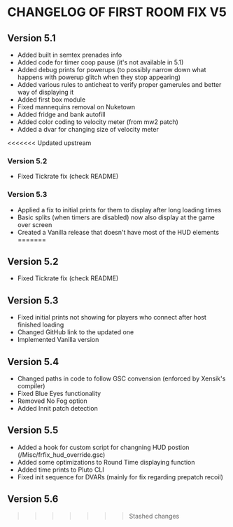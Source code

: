 # CHANGELOG OF FIRST ROOM FIX V5

## Version 5.1
- Added built in semtex prenades info
- Added code for timer coop pause (it's not available in 5.1)
- Added debug prints for powerups (to possibly narrow down what happens with powerup glitch when they stop appearing)
- Added various rules to anticheat to verify proper gamerules and better way of displaying it
- Added first box module
- Fixed mannequins removal on Nuketown
- Added fridge and bank autofill
- Added color coding to velocity meter (from mw2 patch)
- Added a dvar for changing size of velocity meter

<<<<<<< Updated upstream
### Version 5.2
- Fixed Tickrate fix (check README)

### Version 5.3
- Applied a fix to initial prints for them to display after long loading times
- Basic splits (when timers are disabled) now also display at the game over screen
- Created a Vanilla release that doesn't have most of the HUD elements
=======
## Version 5.2
- Fixed Tickrate fix (check README)

## Version 5.3
- Fixed initial prints not showing for players who connect after host finished loading
- Changed GitHub link to the updated one
- Implemented Vanilla version

## Version 5.4
- Changed paths in code to follow GSC convension (enforced by Xensik's compiler)
- Fixed Blue Eyes functionality
- Removed No Fog option
- Added Innit patch detection

## Version 5.5
- Added a hook for custom script for changning HUD postion (/Misc/frfix_hud_override.gsc)
- Added some optimizations to Round Time displaying function
- Added time prints to Pluto CLI
- Fixed init sequence for DVARs (mainly for fix regarding prepatch recoil)

## Version 5.6
>>>>>>> Stashed changes
